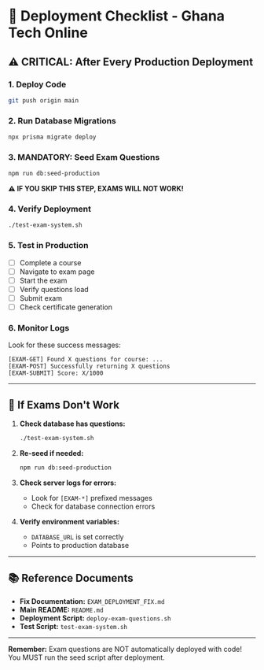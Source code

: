 # 🚀 Deployment Checklist - Ghana Tech Online

## ⚠️ CRITICAL: After Every Production Deployment

### 1. Deploy Code
```bash
git push origin main
```

### 2. Run Database Migrations
```bash
npx prisma migrate deploy
```

### 3. **MANDATORY: Seed Exam Questions**
```bash
npm run db:seed-production
```

**⚠️ IF YOU SKIP THIS STEP, EXAMS WILL NOT WORK!**

### 4. Verify Deployment
```bash
./test-exam-system.sh
```

### 5. Test in Production
- [ ] Complete a course
- [ ] Navigate to exam page
- [ ] Start the exam
- [ ] Verify questions load
- [ ] Submit exam
- [ ] Check certificate generation

### 6. Monitor Logs
Look for these success messages:
```
[EXAM-GET] Found X questions for course: ...
[EXAM-POST] Successfully returning X questions
[EXAM-SUBMIT] Score: X/1000
```

---

## 🐛 If Exams Don't Work

1. **Check database has questions:**
   ```bash
   ./test-exam-system.sh
   ```

2. **Re-seed if needed:**
   ```bash
   npm run db:seed-production
   ```

3. **Check server logs for errors:**
   - Look for `[EXAM-*]` prefixed messages
   - Check for database connection errors

4. **Verify environment variables:**
   - `DATABASE_URL` is set correctly
   - Points to production database

---

## 📚 Reference Documents

- **Fix Documentation:** `EXAM_DEPLOYMENT_FIX.md`
- **Main README:** `README.md`
- **Deployment Script:** `deploy-exam-questions.sh`
- **Test Script:** `test-exam-system.sh`

---

**Remember:** Exam questions are NOT automatically deployed with code!
You MUST run the seed script after deployment.
